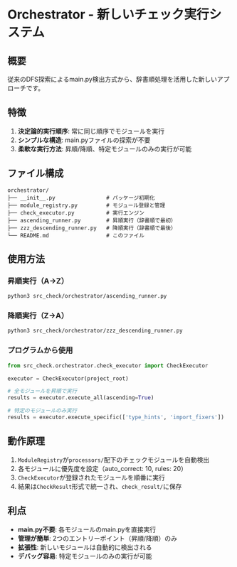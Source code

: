 # Orchestrator - 新しいチェック実行システム

## 概要

従来のDFS探索によるmain.py検出方式から、辞書順処理を活用した新しいアプローチです。

## 特徴

1. **決定論的実行順序**: 常に同じ順序でモジュールを実行
2. **シンプルな構造**: main.pyファイルの探索が不要
3. **柔軟な実行方法**: 昇順/降順、特定モジュールのみの実行が可能

## ファイル構成

```
orchestrator/
├── __init__.py                # パッケージ初期化
├── module_registry.py         # モジュール登録と管理
├── check_executor.py          # 実行エンジン
├── ascending_runner.py        # 昇順実行（辞書順で最初）
├── zzz_descending_runner.py   # 降順実行（辞書順で最後）
└── README.md                  # このファイル
```

## 使用方法

### 昇順実行（A→Z）
```bash
python3 src_check/orchestrator/ascending_runner.py
```

### 降順実行（Z→A）
```bash
python3 src_check/orchestrator/zzz_descending_runner.py
```

### プログラムから使用
```python
from src_check.orchestrator.check_executor import CheckExecutor

executor = CheckExecutor(project_root)

# 全モジュールを昇順で実行
results = executor.execute_all(ascending=True)

# 特定のモジュールのみ実行
results = executor.execute_specific(['type_hints', 'import_fixers'])
```

## 動作原理

1. `ModuleRegistry`が`processors/`配下のチェックモジュールを自動検出
2. 各モジュールに優先度を設定（auto_correct: 10, rules: 20）
3. `CheckExecutor`が登録されたモジュールを順番に実行
4. 結果は`CheckResult`形式で統一され、`check_result/`に保存

## 利点

- **main.py不要**: 各モジュールのmain.pyを直接実行
- **管理が簡単**: 2つのエントリーポイント（昇順/降順）のみ
- **拡張性**: 新しいモジュールは自動的に検出される
- **デバッグ容易**: 特定モジュールのみの実行が可能